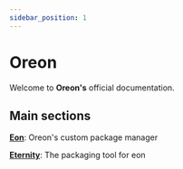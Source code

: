 ```yaml
---
sidebar_position: 1
---
```


# Oreon

Welcome to **Oreon's** official documentation.

## Main sections

[**Eon**](category/eon): Oreon's custom package manager

[**Eternity**](category/eternity): The packaging tool for eon